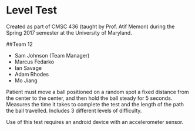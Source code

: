 # Level Test
Created as part of CMSC 436 (taught by Prof. Atif Memon) during the
Spring 2017 semester at the University of Maryland.

##Team 12
* Sam Johnson (Team Manager)
* Marcus Fedarko
* Ian Savage
* Adam Rhodes
* Mo Jiang

Patient must move a ball positioned on a random spot a fixed distance from the center
to the center, and then hold the ball steady for 5 seconds. Measures the time it takes to
complete the test and the length of the path the ball travelled. Includes 3 different
levels of difficulty.

Use of this test requires an android device with an accelerometer sensor.

